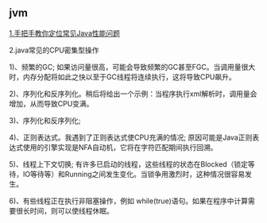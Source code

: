 ## jvm
[1.手把手教你定位常见Java性能问题](https://github.com/Snailclimb/JavaGuide/blob/master/docs/java/%E6%89%8B%E6%8A%8A%E6%89%8B%E6%95%99%E4%BD%A0%E5%AE%9A%E4%BD%8D%E5%B8%B8%E8%A7%81Java%E6%80%A7%E8%83%BD%E9%97%AE%E9%A2%98.md)

2.java常见的CPU密集型操作

1)、频繁的GC; 如果访问量很高，可能会导致频繁的GC甚至FGC。当调用量很大时，内存分配将如此之快以至于GC线程将连续执行，这将导致CPU飙升。

2)、序列化和反序列化。稍后将给出一个示例：当程序执行xml解析时，调用量会增加，从而导致CPU变满。

3)、序列化和反序列化;

4)、正则表达式。我遇到了正则表达式使CPU充满的情况; 原因可能是Java正则表达式使用的引擎实现是NFA自动机，它将在字符匹配期间执行回溯。

5)、线程上下文切换; 有许多已启动的线程，这些线程的状态在Blocked（锁定等待，IO等待等）和Running之间发生变化。当锁争用激烈时，这种情况很容易发生。

6)、有些线程正在执行非阻塞操作，例如 while(true)语句。如果在程序中计算需要很长时间，则可以使线程休眠。
